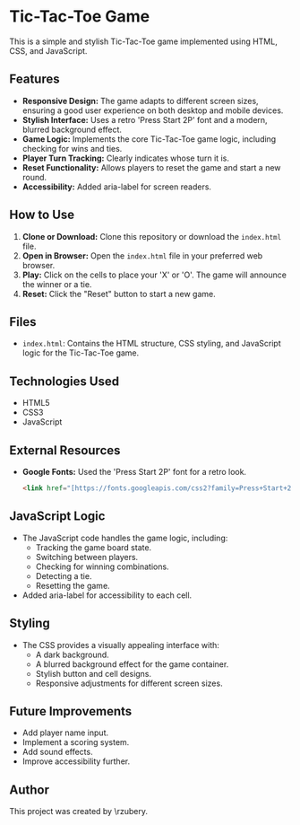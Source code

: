 # Tic-Tac-Toe Game

This is a simple and stylish Tic-Tac-Toe game implemented using HTML, CSS, and JavaScript.

## Features

-   **Responsive Design:** The game adapts to different screen sizes, ensuring a good user experience on both desktop and mobile devices.
-   **Stylish Interface:** Uses a retro 'Press Start 2P' font and a modern, blurred background effect.
-   **Game Logic:** Implements the core Tic-Tac-Toe game logic, including checking for wins and ties.
-   **Player Turn Tracking:** Clearly indicates whose turn it is.
-   **Reset Functionality:** Allows players to reset the game and start a new round.
-   **Accessibility:** Added aria-label for screen readers.

## How to Use

1.  **Clone or Download:** Clone this repository or download the `index.html` file.
2.  **Open in Browser:** Open the `index.html` file in your preferred web browser.
3.  **Play:** Click on the cells to place your 'X' or 'O'. The game will announce the winner or a tie.
4.  **Reset:** Click the "Reset" button to start a new game.

## Files

-   `index.html`: Contains the HTML structure, CSS styling, and JavaScript logic for the Tic-Tac-Toe game.

## Technologies Used

-   HTML5
-   CSS3
-   JavaScript

## External Resources

-   **Google Fonts:** Used the 'Press Start 2P' font for a retro look.

    ```html
    <link href="[https://fonts.googleapis.com/css2?family=Press+Start+2P&display=swap](https://fonts.googleapis.com/css2?family=Press+Start+2P&display=swap)" rel="stylesheet">
    ```

## JavaScript Logic

-   The JavaScript code handles the game logic, including:
    -   Tracking the game board state.
    -   Switching between players.
    -   Checking for winning combinations.
    -   Detecting a tie.
    -   Resetting the game.
-   Added aria-label for accessibility to each cell.

## Styling

-   The CSS provides a visually appealing interface with:
    -   A dark background.
    -   A blurred background effect for the game container.
    -   Stylish button and cell designs.
    -   Responsive adjustments for different screen sizes.

## Future Improvements

-   Add player name input.
-   Implement a scoring system.
-   Add sound effects.
-   Improve accessibility further.

## Author

This project was created by \rzubery.
